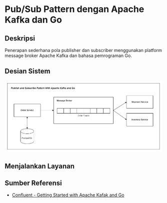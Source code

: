 # Pub/Sub Pattern dengan Apache Kafka dan Go

## Deskripsi
Penerapan sederhana pola publisher dan subscriber menggunakan platform message broker Apache Kafka dan bahasa pemrograman Go.

## Desian Sistem
![Desain Layanan](./design_services.jpg)
## Menjalankan Layanan

## Sumber Referensi
* [Confluent - Getting Started with Apache Kafak and Go](https://developer.confluent.io/get-started/go/#introduction)
